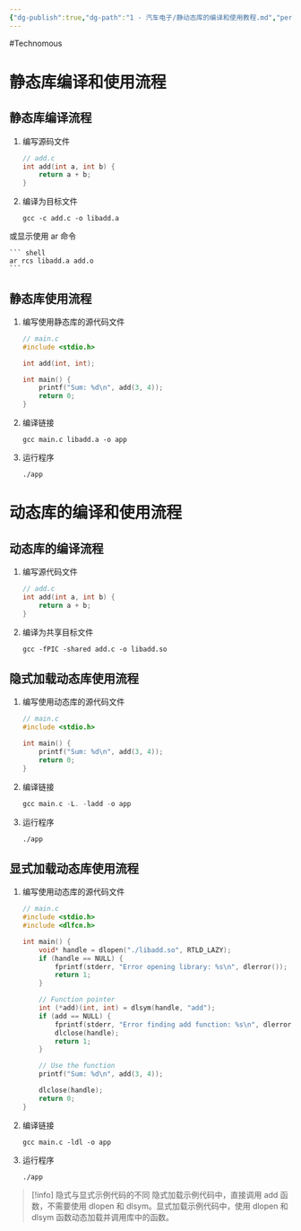 ```yaml
---
{"dg-publish":true,"dg-path":"1 - 汽车电子/静动态库的编译和使用教程.md","permalink":"/1 - 汽车电子/静动态库的编译和使用教程/","created":"2024-01-18T16:13:56.000+08:00","updated":"2024-11-15T13:54:10.564+08:00"}
---
```


#Technomous 

# 静态库编译和使用流程

## 静态库编译流程

1. 编写源码文件

	``` c
	// add.c
	int add(int a, int b) {
	    return a + b;
	}
	```

2. 编译为目标文件

	``` shell
	gcc -c add.c -o libadd.a
	```

或显示使用 ar 命令

	``` shell
	ar rcs libadd.a add.o
	```

## 静态库使用流程

1. 编写使用静态库的源代码文件

	``` c
	// main.c
	#include <stdio.h>
	
	int add(int, int);
	
	int main() {
	    printf("Sum: %d\n", add(3, 4));
	    return 0;
	}
	```

2. 编译链接

	``` shell
	gcc main.c libadd.a -o app
	```

3. 运行程序

	``` shell
	./app
	```

# 动态库的编译和使用流程

## 动态库的编译流程

1. 编写源代码文件

	``` c
	// add.c
	int add(int a, int b) {
	    return a + b;
	}
	```

2. 编译为共享目标文件

	``` shell
	gcc -fPIC -shared add.c -o libadd.so
	```

## 隐式加载动态库使用流程

1. 编写使用动态库的源代码文件

	``` c
	// main.c
	#include <stdio.h>
	
	int main() {
	    printf("Sum: %d\n", add(3, 4));
	    return 0;
	}
	```

2. 编译链接

	``` c
	gcc main.c -L. -ladd -o app
	```

3. 运行程序

	``` shell
	./app
	```

## 显式加载动态库使用流程

1. 编写使用动态库的源代码文件

	``` c
	// main.c
	#include <stdio.h>
	#include <dlfcn.h>
	
	int main() {
	    void* handle = dlopen("./libadd.so", RTLD_LAZY);
	    if (handle == NULL) {
	        fprintf(stderr, "Error opening library: %s\n", dlerror());
	        return 1;
	    }
	
	    // Function pointer
	    int (*add)(int, int) = dlsym(handle, "add");
	    if (add == NULL) {
	        fprintf(stderr, "Error finding add function: %s\n", dlerror());
	        dlclose(handle);
	        return 1;
	    }
	
	    // Use the function
	    printf("Sum: %d\n", add(3, 4));
	
	    dlclose(handle);
	    return 0;
	}
	```

2. 编译链接

	``` shell
	gcc main.c -ldl -o app
	```

3. 运行程序

	``` shell
	./app
	```


> [!info] 隐式与显式示例代码的不同
> 隐式加载示例代码中，直接调用 add 函数，不需要使用 dlopen 和 dlsym。显式加载示例代码中，使用 dlopen 和 dlsym 函数动态加载并调用库中的函数。
